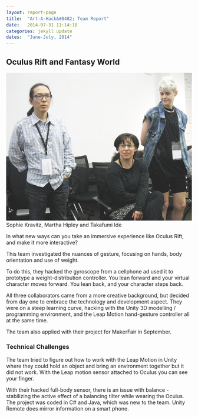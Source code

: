 ```yaml
---
layout: report-page
title:  "Art-A-Hack&#8482; Team Report"
date:   2014-07-31 11:14:18
categories: jekyll update
dates:  "June-July, 2014"
---
```


<h2>Oculus Rift and Fantasy World</h2>

<div class="img landscape">
	<img src="/assets/summer-2014/4.jpg" alt="Sophie Kravitz, Martha Hipley and Takafumi Ide" />
	<div class="team">Sophie Kravitz, Martha Hipley and Takafumi Ide</div>
</div>

In what new ways can you take an immersive experience like Oculus Rift, and make it more interactive?

This team investigated the nuances of gesture, focusing on hands, body orientation and use of weight.

To do this, they hacked the gyroscope from a cellphone ad used it to prototype a weight-distribution controller. You lean forward and your virtual character moves forward. You lean back, and your character steps back.

All three collaborators came from a more creative background, but decided from day one to embrace the technology and development aspect. They were on a steep learning curve, hacking with the Unity 3D modelling / programming environment, and the Leap Motion hand-gesture controller all at the same time.

The team also applied with their project for MakerFair in September.

<h3>Technical Challenges</h3>

The team tried to figure out how to work with the Leap Motion in Unity where they could hold an object and bring an environment together but it did not work. With the Leap motion sensor attached to Oculus you can see your finger.

With their hacked full-body sensor, there is an issue with balance - stabilizing the active effect of a balancing tilter while wearing the Oculus. The project was coded in C# and Java, which was new to the team. Unity Remote does mirror information on a smart phone. 
